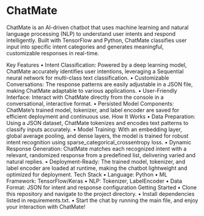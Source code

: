 # ChatMate

ChatMate is an AI-driven chatbot that uses machine learning and natural language processing (NLP) to understand user intents and respond intelligently. Built with TensorFlow and Python, ChatMate classifies user input into specific intent categories and generates meaningful, customizable responses in real-time.

Key Features
• Intent Classification: Powered by a deep learning model, ChatMate accurately identifies user intentions, leveraging a Sequential neural network for multi-class text classification.
• Customizable Conversations: The response patterns are easily adjustable in a JSON file, making ChatMate adaptable to various applications.
• User-Friendly Interface: Interact with ChatMate directly from the console in a conversational, interactive format.
• Persisted Model Components: ChatMate’s trained model, tokenizer, and label encoder are saved for efficient deployment and continuous use.
How It Works
• Data Preparation: Using a JSON dataset, ChatMate tokenizes and encodes text patterns to classify inputs accurately.
• Model Training: With an embedding layer, global average pooling, and dense layers, the model is trained for robust intent recognition using sparse_categorical_crossentropy loss.
• Dynamic Response Generation: ChatMate matches each recognized intent with a relevant, randomized response from a predefined list, delivering varied and natural replies.
• Deployment-Ready: The trained model, tokenizer, and label encoder are loaded at runtime, making the chatbot lightweight and optimized for deployment.
Tech Stack
• Language: Python
• ML Framework: TensorFlow/Keras
• NLP: Tokenizer, LabelEncoder
• Data Format: JSON for intent and response configuration
Getting Started
• Clone this repository and navigate to the project directory.
• Install dependencies listed in requirements.txt.
• Start the chat by running the main file, and enjoy your interaction with ChatMate!
